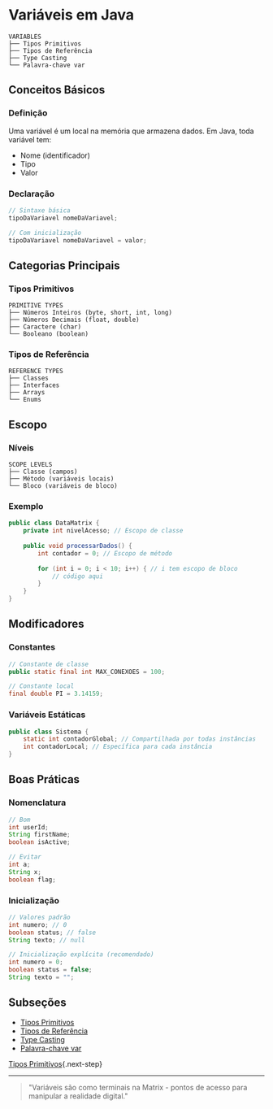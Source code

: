 # Variáveis em Java

```ascii
VARIABLES
├── Tipos Primitivos
├── Tipos de Referência
├── Type Casting
└── Palavra-chave var
```

## Conceitos Básicos

### Definição
Uma variável é um local na memória que armazena dados. Em Java, toda variável tem:
- Nome (identificador)
- Tipo
- Valor

### Declaração
```java
// Sintaxe básica
tipoDaVariavel nomeDaVariavel;

// Com inicialização
tipoDaVariavel nomeDaVariavel = valor;
```

## Categorias Principais

### Tipos Primitivos
```ascii
PRIMITIVE TYPES
├── Números Inteiros (byte, short, int, long)
├── Números Decimais (float, double)
├── Caractere (char)
└── Booleano (boolean)
```

### Tipos de Referência
```ascii
REFERENCE TYPES
├── Classes
├── Interfaces
├── Arrays
└── Enums
```

## Escopo

### Níveis
```ascii
SCOPE LEVELS
├── Classe (campos)
├── Método (variáveis locais)
└── Bloco (variáveis de bloco)
```

### Exemplo
```java
public class DataMatrix {
    private int nivelAcesso; // Escopo de classe
    
    public void processarDados() {
        int contador = 0; // Escopo de método
        
        for (int i = 0; i < 10; i++) { // i tem escopo de bloco
            // código aqui
        }
    }
}
```

## Modificadores

### Constantes
```java
// Constante de classe
public static final int MAX_CONEXOES = 100;

// Constante local
final double PI = 3.14159;
```

### Variáveis Estáticas
```java
public class Sistema {
    static int contadorGlobal; // Compartilhada por todas instâncias
    int contadorLocal; // Específica para cada instância
}
```

## Boas Práticas

### Nomenclatura
```java
// Bom
int userId;
String firstName;
boolean isActive;

// Evitar
int a;
String x;
boolean flag;
```

### Inicialização
```java
// Valores padrão
int numero; // 0
boolean status; // false
String texto; // null

// Inicialização explícita (recomendado)
int numero = 0;
boolean status = false;
String texto = "";
```

## Subseções

- [Tipos Primitivos](primitive-types.md)
- [Tipos de Referência](reference-types.md)
- [Type Casting](type-casting.md)
- [Palavra-chave var](var-keyword.md)

[Tipos Primitivos](primitive-types.md){.next-step}

---

> "Variáveis são como terminais na Matrix - pontos de acesso para manipular a realidade digital."
